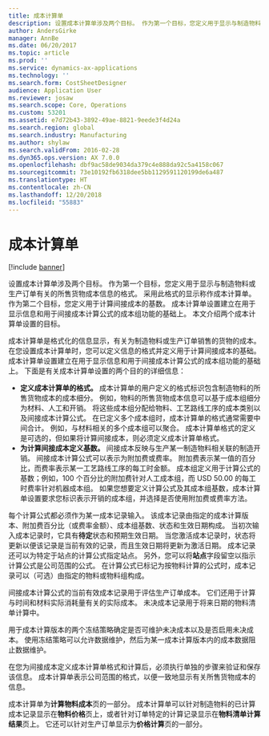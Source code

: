 ```yaml
---
title: 成本计算单
description: 设置成本计算单涉及两个目标。 作为第一个目标，您定义用于显示与制造物料或生产订单有关的所售货物成本信息的格式。 采用此格式的显示称作成本计算单。 作为第二个目标，您定义用于计算间接成本的基数。 成本计算单设置建立在用于显示信息和用于间接成本计算公式的成本组功能的基础上。 本文介绍两个成本计算单设置的目标。
author: AndersGirke
manager: AnnBe
ms.date: 06/20/2017
ms.topic: article
ms.prod: ''
ms.service: dynamics-ax-applications
ms.technology: ''
ms.search.form: CostSheetDesigner
audience: Application User
ms.reviewer: josaw
ms.search.scope: Core, Operations
ms.custom: 53201
ms.assetid: e7d72b43-3892-49ae-8821-9eede3f4d24a
ms.search.region: global
ms.search.industry: Manufacturing
ms.author: shylaw
ms.search.validFrom: 2016-02-28
ms.dyn365.ops.version: AX 7.0.0
ms.openlocfilehash: dbf9ac58de9034da379c4e888da92c5a4158c067
ms.sourcegitcommit: 73e10192fb6318dee5bb1129591120199de6a487
ms.translationtype: HT
ms.contentlocale: zh-CN
ms.lasthandoff: 12/20/2018
ms.locfileid: "55883"
---
```

# <a name="costing-sheets"></a>成本计算单

[!include [banner](../includes/banner.md)]

设置成本计算单涉及两个目标。 作为第一个目标，您定义用于显示与制造物料或生产订单有关的所售货物成本信息的格式。 采用此格式的显示称作成本计算单。 作为第二个目标，您定义用于计算间接成本的基数。 成本计算单设置建立在用于显示信息和用于间接成本计算公式的成本组功能的基础上。 本文介绍两个成本计算单设置的目标。 

成本计算单是格式化的信息显示，有关为制造物料或生产订单销售的货物的成本。 在您设置成本计算单时，您可以定义信息的格式并定义用于计算间接成本的基础。 成本计算单设置建立在用于显示信息和用于间接成本计算公式的成本组功能的基础上。 下面是有关成本计算单设置的两个目的的详细信息：
-   **定义成本计算单的格式。** 成本计算单的用户定义的格式标识包含制造物料的所售货物成本的成本细分。 例如，物料的所售货物成本信息可以基于成本组细分为材料、人工和开销。 将这些成本组分配给物料、工艺路线工序的成本类别以及间接成本计算公式。 在已定义多个成本组时，成本计算单的格式通常需要中间合计。 例如，与材料相关的多个成本组可以聚合。 成本计算单格式的定义是可选的，但如果将计算间接成本，则必须定义成本计算单格式。
-   **为计算间接成本定义基数。** 间接成本反映与生产某一制造物料相关联的制造开销。 间接成本计算公式可以表示为附加费或费率。 附加费表示某一值的百分比，而费率表示某一工艺路线工序的每工时金额。 成本组定义用于计算公式的基数；例如，100 个百分比的附加费针对人工成本组，而 USD 50.00 的每工时费率针对机器成本组。 如果您想要定义计算公式及其成本组基数，成本计算单设置要求您标识表示开销的成本组，并选择是否使用附加费或费率方法。

每个计算公式都必须作为某一成本记录输入。 该成本记录由指定的成本计算版本、附加费百分比（或费率金额）、成本组基数、状态和生效日期构成。 当初次输入成本记录时，它具有**待定**状态和预期生效日期。 当您激活成本记录时，状态将更新以便该记录是当前有效的记录，而且生效日期将更新为激活日期。 成本记录还可以为特定于站点的计算公式指定站点。 另外，您可以将**站点**字段留空以指示计算公式是公司范围的公式。 在计算公式已标记为按物料计算的公式时，成本记录可以（可选）由指定的物料或物料组构成。 

间接成本计算公式的当前有效成本记录用于评估生产订单成本。 它们还用于计算与时间和材料实际消耗量有关的实际成本。 未决成本记录用于将来日期的物料清单计算中。 

用于成本计算版本的两个冻结策略确定是否可维护未决成本以及是否启用未决成本。 使用冻结策略可以允许数据维护，然后为某一成本计算版本内的成本数据阻止数据维护。 

在您为间接成本定义成本计算单格式和计算后，必须执行单独的步骤来验证和保存该信息。 成本计算单表示公司范围的格式，以便一致地显示有关所售货物成本的信息。 

成本计算单为**计算物料成本**页的一部分。 成本计算单可以针对制造物料的已计算成本记录显示在**物料价格**页上，或者针对订单特定的计算记录显示在**物料清单计算结果**页上。 它还可以针对生产订单显示为**价格计算**页的一部分。





